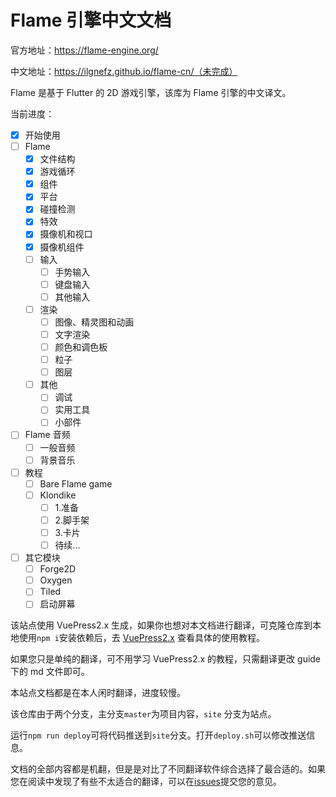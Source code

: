 # Flame 引擎中文文档

官方地址：https://flame-engine.org/

中文地址：https://ilgnefz.github.io/flame-cn/（未完成）

Flame 是基于 Flutter 的 2D 游戏引擎，该库为 Flame 引擎的中文译文。

当前进度：

- [x] 开始使用
- [ ] Flame
  - [x] 文件结构
  - [x] 游戏循环
  - [x] 组件
  - [x] 平台
  - [x] 碰撞检测
  - [x] 特效
  - [x] 摄像机和视口
  - [x] 摄像机组件
  - [ ] 输入
    - [ ] 手势输入
    - [ ] 键盘输入
    - [ ] 其他输入
  - [ ] 渲染
    - [ ] 图像、精灵图和动画
    - [ ] 文字渲染
    - [ ] 颜色和调色板
    - [ ] 粒子
    - [ ] 图层
  - [ ] 其他
    - [ ] 调试
    - [ ] 实用工具
    - [ ] 小部件
- [ ] Flame 音频
  - [ ] 一般音频
  - [ ] 背景音乐
- [ ] 教程
  - [ ] Bare Flame game
  - [ ] Klondike
    - [ ] 1.准备
    - [ ] 2.脚手架
    - [ ] 3.卡片
    - [ ] 待续...
- [ ] 其它模块
  - [ ] Forge2D
  - [ ] Oxygen
  - [ ] Tiled
  - [ ] 启动屏幕

该站点使用 VuePress2.x 生成，如果你也想对本文档进行翻译，可克隆仓库到本地使用`npm i`安装依赖后，去 [VuePress2.x](https://v2.vuepress.vuejs.org/zh/) 查看具体的使用教程。

如果您只是单纯的翻译，可不用学习 VuePress2.x 的教程，只需翻译更改 guide 下的 md 文件即可。

本站点文档都是在本人闲时翻译，进度较慢。

该仓库由于两个分支，主分支`master`为项目内容，`site` 分支为站点。

运行`npm run deploy`可将代码推送到`site`分支。打开`deploy.sh`可以修改推送信息。

文档的全部内容都是机翻，但是是对比了不同翻译软件综合选择了最合适的。如果您在阅读中发现了有些不太适合的翻译，可以在[issues](https://github.com/ilgnefz/flame-cn/issues)提交您的意见。
